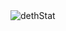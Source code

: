 <img src="https://github-readme-stats.vercel.app/api?username=dethMastery&show_icons=true&theme=tokyonight" alt="dethStat" />